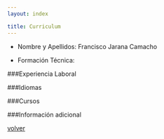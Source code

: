 ```yaml
---
layout: index

title: Curriculum
---
```

* Nombre y Apellidos:
Francisco Jarana Camacho

* Formación Técnica:


###Experiencia Laboral


###Idiomas


###Cursos


###Información adicional

[volver](index)
